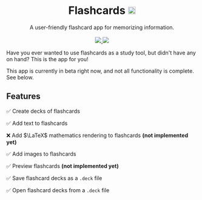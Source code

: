 <h1 align="center">
    Flashcards <img src="https://img.shields.io/badge/Beta-FF6600" height="20pt">
</h1>

<p align="center">
A user-friendly flashcard app for memorizing information.
<br><br>

<a href="https://github.com/nscardina/flashcards/actions/workflows/node.js.yml">
<img src="https://github.com/nscardina/flashcards/actions/workflows/node.js.yml/badge.svg">
</a>

<a href="https://github.com/nscardina/flashcards/blob/main/LICENSE">
<img display="inline" src="https://img.shields.io/badge/license-MIT-blue">
</a>

</p>
Have you ever wanted to use flashcards as a study tool, but didn't have any on hand? This is the app for you!

This app is currently in beta right now, and not all functionality is complete. See below.

## Features

✅ Create decks of flashcards

✅ Add text to flashcards

❌ Add $\LaTeX$ mathematics rendering to flashcards **(not implemented yet)**

✅ Add images to flashcards

✅ Preview flashcards **(not implemented yet)**

✅ Save flashcard decks as a `.deck` file

✅ Open flashcard decks from a `.deck` file
